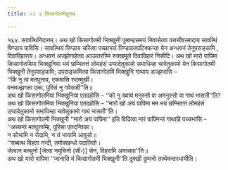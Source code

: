 ```yaml
---
title: ०३ ३ किसागोतमीसुत्तम्

---
```


१६४. सावत्थिनिदानम्। अथ खो किसागोतमी भिक्खुनी पुब्बण्हसमयं निवासेत्वा पत्तचीवरमादाय सावत्थिं पिण्डाय पाविसि। सावत्थियं पिण्डाय चरित्वा पच्छाभत्तं पिण्डपातपटिक्कन्ता येन अन्धवनं तेनुपसङ्कमि , दिवाविहाराय। अन्धवनं अज्झोगाहेत्वा अञ्ञतरस्मिं रुक्खमूले दिवाविहारं निसीदि। अथ खो मारो पापिमा किसागोतमिया भिक्खुनिया भयं छम्भितत्तं लोमहंसं उप्पादेतुकामो समाधिम्हा चावेतुकामो येन किसागोतमी भिक्खुनी तेनुपसङ्कमि; उपसङ्कमित्वा किसागोतमिं भिक्खुनिं गाथाय अज्झभासि –  
‘‘किं नु त्वं मतपुत्ताव, एकमासि रुदम्मुखी।  
वनमज्झगता एका, पुरिसं नु गवेससी’’ति॥  
अथ खो किसागोतमिया भिक्खुनिया एतदहोसि – ‘‘को नु ख्वायं मनुस्सो वा अमनुस्सो वा गाथं भासती’’ति? अथ खो किसागोतमिया भिक्खुनिया एतदहोसि – ‘‘मारो खो अयं पापिमा मम भयं छम्भितत्तं लोमहंसं उप्पादेतुकामो समाधिम्हा चावेतुकामो गाथं भासती’’ति।  
अथ खो किसागोतमी भिक्खुनी ‘‘मारो अयं पापिमा’’ इति विदित्वा मारं पापिमन्तं गाथाहि पच्चभासि –  
‘‘अच्चन्तं मतपुत्ताम्हि, पुरिसा एतदन्तिका।  
न सोचामि न रोदामि, न तं भायामि आवुसो॥  
‘‘सब्बत्थ विहता नन्दी, तमोक्खन्धो पदालितो।  
जेत्वान मच्चुनो [जेत्वा नमुचिनो (सी॰)] सेनं, विहरामि अनासवा’’ति॥  
अथ खो मारो पापिमा ‘‘जानाति मं किसागोतमी भिक्खुनी’’ति दुक्खी दुम्मनो तत्थेवन्तरधायीति।  

